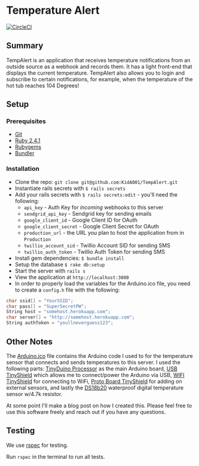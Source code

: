 # Temperature Alert

[![CircleCI](https://circleci.com/gh/KidA001/TempAlert.svg?style=shield&circle-token=c726e367db72a34e92c9e28ddd23db4c99d1a286)](https://circleci.com/gh/KidA001/TempAlert)

## Summary
TempAlert is an application that receives temperature notifications from an outside source as a webhook and records them. It has a light front-end that displays the current temperature. TempAlert also allows you to login and subscribe to certain notifications, for example, when the temperature of the hot tub reaches 104 Degrees!

## Setup
### Prerequisites

* [Git](http://git-scm.com/)
* [Ruby 2.4.1](https://www.ruby-lang.org/en/)
* [Rubygems](https://rubygems.org/)
* [Bundler](http://bundler.io/)

### Installation
 - Clone the repo: `git clone git@github.com:KidA001/TempAlert.git`
 - Instantiate rails secrets with `$ rails secrets`
 - Add your rails secrets with `$ rails secrets:edit` - you'll need the following:
   - `api_key` - Auth Key for _incoming_ webhooks to this server
   - `sendgrid_api_key` - Sendgrid key for sending emails
   - `google_client_id` - Google Client ID for OAuth
   - `google_client_secret` - Google Client Secret for OAuth
   - `production_url` - the URL you plan to host the application from in `Production`
   - `twillio_account_sid` - Twillio Account SID for sending SMS
   - `twillio_auth_token` - Twillio Auth Token for sending SMS
 - Install gem dependencies: `$ bundle install`
 - Setup the database `$ rake db:setup`
 - Start the server with `rails s`
 - View the application at `http://localhost:3000`
 - In order to properly load the variables for the Arduino.ico file, you need to create a `config.h` file with the following:
 ```c++
char ssid[] = "YourSSID";
char pass[] = "SuperSecretPW";
String host = "somehost.herokuapp.com";
char server[] = "http://somehost.herokuapp.com";
String authToken = "youllneverguess123";
 ```

## Other Notes
The [Arduino.ico](https://github.com/KidA001/TempAlert/tree/master/arduino) file contains the Arduino code I used to for the temperature sensor that connects and sends temperatures to this server. I used the following parts: [TinyDuino Processor](https://tinycircuits.com/collections/processors/products/tinyduino-processor-board) as the main Arduino board, [USB TinyShield](https://tinycircuits.com/collections/communication/products/usb-tinyshield) which allows me to connect/power the Arduino via USB, [WIFI TinyShield](https://tinycircuits.com/collections/communication/products/wifi-tinyshield-atwinc1500) for connecting to WiFi, [Proto Board TinyShield](https://tinycircuits.com/collections/proto-boards/products/proto-board-tinyshield) for adding on external sensors, and lastly the [DS18b20](https://www.adafruit.com/product/381?gclid=CjwKCAjwzMbLBRBzEiwAfFz4gXXOVZ71c3pl2pPJhgH1iXZA5AFAQqQFiNNHE4ydiYU3rq6vc56Y3xoCeTIQAvD_BwE) waterproof digital temperature sensor w/4.7k resistor.

At some point I'll make a blog post on how I created this. Please feel free to use this software freely and reach out if you have any questions.

## Testing
We use [rspec](http://rspec.info/documentation/3.5/rspec-rails/) for testing.

Run `rspec` in the terminal to run all tests.
